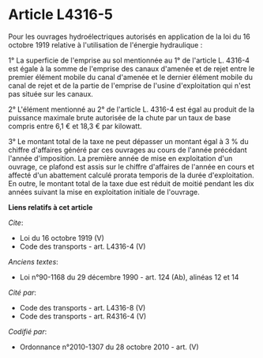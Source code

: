 # Article L4316-5

Pour les ouvrages hydroélectriques autorisés en application de la loi du 16 octobre 1919 relative à l'utilisation de
l'énergie hydraulique : 

1° La superficie de l'emprise au sol mentionnée au 1° de l'article L. 4316-4 est égale à la somme de l'emprise des canaux
d'amenée et de rejet entre le premier élément mobile du canal d'amenée et le dernier élément mobile du canal de rejet et de
la partie de l'emprise de l'usine d'exploitation qui n'est pas située sur les canaux. 

2° L'élément mentionné au 2° de l'article L. 4316-4 est égal au produit de la puissance maximale brute autorisée de la chute
par un taux de base compris entre 6,1 € et 18,3 € par kilowatt. 

3° Le montant total de la taxe ne peut dépasser un montant égal à 3 % du chiffre d'affaires généré par ces ouvrages au cours
de l'année précédant l'année d'imposition. La première année de mise en exploitation d'un ouvrage, ce plafond est assis sur
le chiffre d'affaires de l'année en cours et affecté d'un abattement calculé prorata temporis de la durée d'exploitation. En
outre, le montant total de la taxe due est réduit de moitié pendant les dix années suivant la mise en exploitation initiale
de l'ouvrage.

**Liens relatifs à cet article**

_Cite_:

  - Loi du 16 octobre 1919 (V)
  - Code des transports - art. L4316-4 (V)

_Anciens textes_:

  - Loi n°90-1168 du 29 décembre 1990 - art. 124 (Ab), alinéas 12 et 14

_Cité par_:

  - Code des transports - art. L4316-8 (V)
  - Code des transports - art. R4316-4 (V)

_Codifié par_:

  - Ordonnance n°2010-1307 du 28 octobre 2010 - art. (V)
